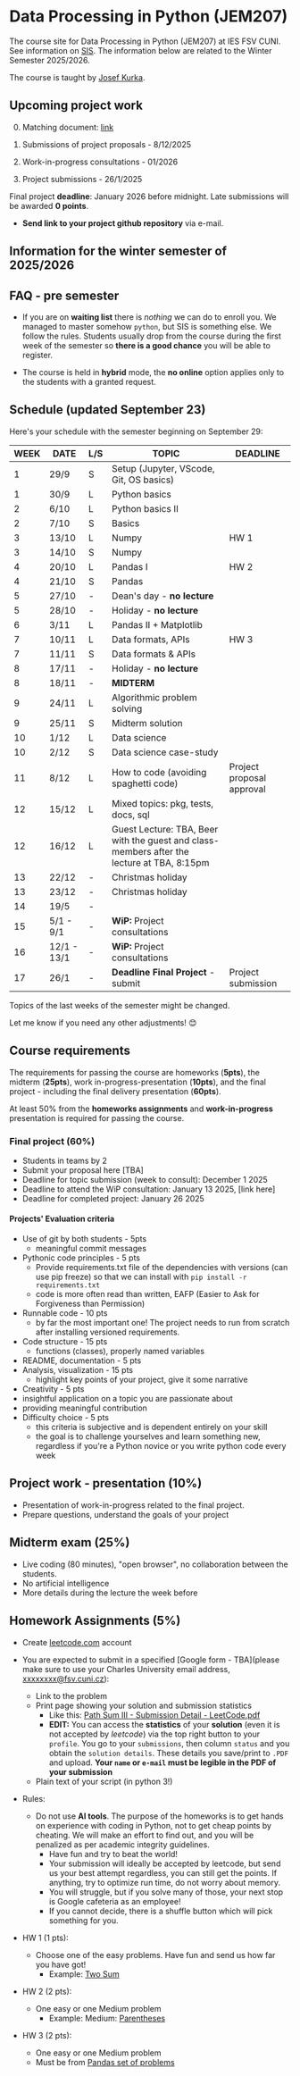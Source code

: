 # Data Processing in Python (JEM207)

The course site for Data Processing in Python (JEM207) at IES FSV CUNI. See information on [SIS](https://is.cuni.cz/studium/predmety/index.php?do=predmet&kod=JEM207). The information below are related to the Winter Semester 2025/2026.

The course is taught by [Josef Kurka](mailto:josef.kurka@fsv.cuni.cz).

## Upcoming project work

0) Matching document: [link](https://docs.google.com/spreadsheets/d/1i35pSZcNPoxzA7_RwpYkGdjvlNV8YXt2SdojpBzLV-w/edit?usp=sharing)

1) Submissions of project proposals - 8/12/2025
2) Work-in-progress consultations - 01/2026
3) Project submissions - 26/1/2025

Final project **deadline**: January 2026 before midnight. Late submissions will be awarded **0 points**.

- **Send link to your project github repository** via e-mail.

## Information for the winter semester of 2025/2026

## FAQ - pre semester

* If you are on **waiting list** there is *nothing* we can do to enroll you. We managed to master somehow `python`, but SIS is something else. We follow the rules. Students usually drop from the course during the first week of the semester so **there is a good chance** you will be able to register.

* The course is held in **hybrid** mode, the **no online** option applies only to the students with a granted request.

## Schedule (updated September 23)

Here's your schedule with the semester beginning on September 29:  

| WEEK | DATE | L/S | TOPIC | DEADLINE |
| --- | --- | --- | --- | --- |
| 1 | 29/9 | S | Setup (Jupyter, VScode, Git, OS basics) | |
| 1 | 30/9 | L | Python basics | |
| 2 | 6/10 | L | Python basics II | |
| 2 | 7/10 | S | Basics | |
| 3 | 13/10 | L | Numpy | HW 1 |
| 3 | 14/10 | S | Numpy | |
| 4 | 20/10 | L | Pandas I | HW 2 |
| 4 | 21/10 | S | Pandas | |
| 5 | 27/10 | - | Dean's day - **no lecture** | |
| 5 | 28/10 | - | Holiday - **no lecture** | |
| 6 | 3/11 | L | Pandas II + Matplotlib | |
| 7 | 10/11 | L | Data formats, APIs | HW 3 |
| 7 | 11/11 | S | Data formats & APIs | |
| 8 | 17/11 | - | Holiday - **no lecture** | |
| 8 | 18/11 | - | **MIDTERM** | |
| 9 | 24/11 | L | Algorithmic problem solving | |
| 9 | 25/11 | S | Midterm solution | |
| 10 | 1/12 | L | Data science | |
| 10 | 2/12 | S | Data science case-study | |
| 11 | 8/12 | L | How to code (avoiding spaghetti code) | Project proposal approval |
| 12 | 15/12 | L | Mixed topics: pkg, tests, docs, sql |  |
| 12 | 16/12 | L | Guest Lecture: TBA, Beer with the guest and class-members after the lecture at TBA, 8:15pm | |
| 13 | 22/12 | - | Christmas holiday | |
| 13 | 23/12 | - | Christmas holiday | |
| 14 | 19/5 | - | | | |
| 15 | 5/1 - 9/1 | - | **WiP:** Project consultations | |
| 16 | 12/1 - 13/1 | - | **WiP:** Project consultations | |
| 17 | 26/1 | - | **Deadline Final Project** - submit | Project submission |

Topics of the last weeks of the semester might be changed.

Let me know if you need any other adjustments! 😊
  
## Course requirements

The requirements for passing the course are homeworks (**5pts**), the midterm (**25pts**), work in-progress-presentation (**10pts**), and the final project - including the final delivery presentation (**60pts**).

At least 50% from the **homeworks assignments** and **work-in-progress** presentation is required for passing the course.

### Final project (60%)

* Students in teams by 2
* Submit your proposal here [TBA]
* Deadline for topic submission (week to consult): December 1 2025
* Deadline to attend the WiP consultation: January 13 2025, [link here]
* Deadline for completed project: January 26 2025 

#### Projects' Evaluation criteria

* Use of git by both students - 5pts
  * meaningful commit messages
* Pythonic code principles - 5 pts
  * Provide requirements.txt file of the dependencies with versions (can use pip freeze) so that we can install with `pip install -r requirements.txt`
  * code is more often read than written, EAFP (Easier to Ask for Forgiveness than Permission)
* Runnable code - 10 pts
  * by far the most important one! The project needs to run from scratch after installing versioned requirements.
* Code structure - 15 pts
  * functions (classes), properly named variables
* README, documentation - 5 pts
* Analysis, visualization - 15 pts
  * highlight key points of your project, give it some narrative
 * Creativity - 5 pts
  * insightful application on a topic you are passionate about
  * providing meaningful contribution
* Difficulty choice - 5 pts
  * this criteria is subjective and is dependent entirely on your skill
  * the goal is to challenge yourselves and learn something new, regardless if you're a Python novice or you write python code every week

## Project work - presentation (10%)

* Presentation of work-in-progress related to the final project.
* Prepare questions, understand the goals of your project

## Midterm exam (25%)

* Live coding (80 minutes), "open browser", no collaboration between the students.
* No artificial intelligence
* More details during the lecture the week before

## Homework Assignments (5%)

* Create [leetcode.com](https://leetcode.com) account
* You are expected to submit in a specified [Google form - TBA](please make sure to use your Charles University email address, xxxxxxxx@fsv.cuni.cz):
  * Link to the problem
  * Print page showing your solution and submission statistics
    * Like this: [Path Sum III - Submission Detail - LeetCode.pdf](/99_files/PathSumIII-SubmissionDetail-LeetCode.pdf)
    * **EDIT:** You can access the **statistics** of your **solution** (even it is not accepted by *leetcode*) via the top right button to your `profile`. You go to your `submissions`, then column `status` and you obtain the `solution details`. These details you save/print to `.PDF` and upload. **Your `name` or `e-mail` must be legible in the PDF of your submission**
  * Plain text of your script (in python 3!)

* Rules:
  * Do not use **AI tools**. The purpose of the homeworks is to get hands on experience with coding in Python, not to get cheap points by cheating. We will make an effort to find out, and you will be penalized as per academic integrity guidelines. 
    * Have fun and try to beat the world!
    * Your submission will ideally be accepted by leetcode, but send us your best attempt regardless, you can still get the points. If anything, try to optimize run time, do not worry about memory.
    * You will struggle, but if you solve many of those, your next stop is Google cafeteria as an employee!
    * If you cannot decide, there is a shuffle button which will pick something for you.

* HW 1 (1 pts):
  * Choose one of the easy problems. Have fun and send us how far you have got!
    * Example: [Two Sum](https://leetcode.com/problems/two-sum/)
* HW 2 (2 pts):
  * One easy or one Medium problem
    * Example: Medium: [Parentheses](https://leetcode.com/problems/generate-parentheses/)
* HW 3 (2 pts):
  * One easy or one Medium problem
  * Must be from [Pandas set of problems](https://leetcode.com/problemset/pandas/)
